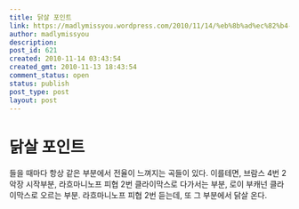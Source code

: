 ```yaml
---
title: 닭살 포인트
link: https://madlymissyou.wordpress.com/2010/11/14/%eb%8b%ad%ec%82%b4-%ed%8f%ac%ec%9d%b8%ed%8a%b8/
author: madlymissyou
description: 
post_id: 621
created: 2010-11-14 03:43:54
created_gmt: 2010-11-13 18:43:54
comment_status: open
status: publish
post_type: post
layout: post
---
```


# 닭살 포인트

들을 때마다 항상 같은 부분에서 전율이 느껴지는 곡들이 있다. 이를테면, 브람스 4번 2악장 시작부분, 라흐마니노프 피협 2번 클라이막스로 다가서는 부분, 로이 부캐넌 <The Messiah Will Come Again> 클라이막스로 오르는 부분. 라흐마니노프 피협 2번 듣는데, 또 그 부분에서 닭살 온다.